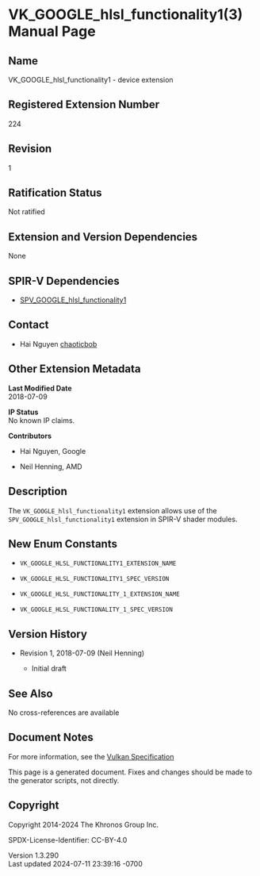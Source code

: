 # VK_GOOGLE_hlsl_functionality1(3) Manual Page

## Name

VK_GOOGLE_hlsl_functionality1 - device extension



## <a href="#_registered_extension_number" class="anchor"></a>Registered Extension Number

224

## <a href="#_revision" class="anchor"></a>Revision

1

## <a href="#_ratification_status" class="anchor"></a>Ratification Status

Not ratified

## <a href="#_extension_and_version_dependencies" class="anchor"></a>Extension and Version Dependencies

None

## <a href="#_spir_v_dependencies" class="anchor"></a>SPIR-V Dependencies

- [SPV_GOOGLE_hlsl_functionality1](https://htmlpreview.github.io/?https://github.com/KhronosGroup/SPIRV-Registry/blob/main/extensions/GOOGLE/SPV_GOOGLE_hlsl_functionality1.html)

## <a href="#_contact" class="anchor"></a>Contact

- Hai Nguyen <a
  href="https://github.com/KhronosGroup/Vulkan-Docs/issues/new?body=%5BVK_GOOGLE_hlsl_functionality1%5D%20@chaoticbob%0A*Here%20describe%20the%20issue%20or%20question%20you%20have%20about%20the%20VK_GOOGLE_hlsl_functionality1%20extension*"
  target="_blank" rel="nofollow noopener"><em></em>chaoticbob</a>

## <a href="#_other_extension_metadata" class="anchor"></a>Other Extension Metadata

**Last Modified Date**  
2018-07-09

**IP Status**  
No known IP claims.

**Contributors**  
- Hai Nguyen, Google

- Neil Henning, AMD

## <a href="#_description" class="anchor"></a>Description

The `VK_GOOGLE_hlsl_functionality1` extension allows use of the
`SPV_GOOGLE_hlsl_functionality1` extension in SPIR-V shader modules.

## <a href="#_new_enum_constants" class="anchor"></a>New Enum Constants

- `VK_GOOGLE_HLSL_FUNCTIONALITY1_EXTENSION_NAME`

- `VK_GOOGLE_HLSL_FUNCTIONALITY1_SPEC_VERSION`

- `VK_GOOGLE_HLSL_FUNCTIONALITY_1_EXTENSION_NAME`

- `VK_GOOGLE_HLSL_FUNCTIONALITY_1_SPEC_VERSION`

## <a href="#_version_history" class="anchor"></a>Version History

- Revision 1, 2018-07-09 (Neil Henning)

  - Initial draft

## <a href="#_see_also" class="anchor"></a>See Also

No cross-references are available

## <a href="#_document_notes" class="anchor"></a>Document Notes

For more information, see the <a
href="https://registry.khronos.org/vulkan/specs/1.3-extensions/html/vkspec.html#VK_GOOGLE_hlsl_functionality1"
target="_blank" rel="noopener">Vulkan Specification</a>

This page is a generated document. Fixes and changes should be made to
the generator scripts, not directly.

## <a href="#_copyright" class="anchor"></a>Copyright

Copyright 2014-2024 The Khronos Group Inc.

SPDX-License-Identifier: CC-BY-4.0

Version 1.3.290  
Last updated 2024-07-11 23:39:16 -0700
